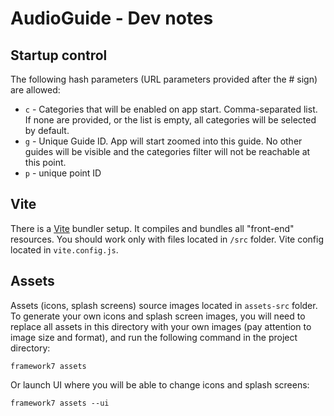 # AudioGuide - Dev notes

## Startup control

The following hash parameters (URL parameters provided after the # sign) are allowed:

- `c` - Categories that will be enabled on app start. Comma-separated list. If none are provided, or the list is empty, all categories will be selected by default.
- `g` - Unique Guide ID. App will start zoomed into this guide. No other guides will be visible and the categories filter will not be reachable at this point.
- `p` - unique point ID

## Vite

There is a [Vite](https://vitejs.dev) bundler setup. It compiles and bundles all "front-end" resources. You should work only with files located in `/src` folder. Vite config located in `vite.config.js`.

## Assets

Assets (icons, splash screens) source images located in `assets-src` folder. To generate your own icons and splash screen images, you will need to replace all assets in this directory with your own images (pay attention to image size and format), and run the following command in the project directory:

```
framework7 assets
```

Or launch UI where you will be able to change icons and splash screens:

```
framework7 assets --ui
```
